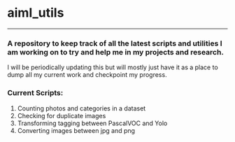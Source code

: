 # aiml_utils
---
### A repository to keep track of all the latest scripts and utilities I am working on to try and help me in my projects and research.

I will be periodically updating this but will mostly just have it as a place to dump all my current work and checkpoint my progress.



### Current Scripts:
   1. Counting photos and categories in a dataset
   2. Checking for duplicate images
   3. Transforming tagging between PascalVOC and Yolo
   4. Converting images between jpg and png
